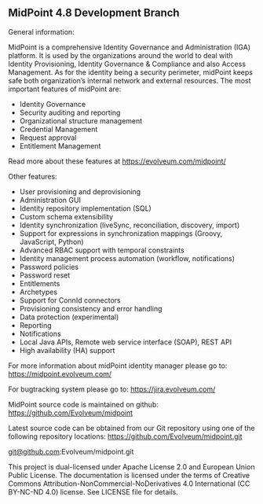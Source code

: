 MidPoint 4.8 Development Branch
-------------------------------

General information:

MidPoint is a comprehensive Identity Governance and Administration (IGA) platform. It is used by the organizations around the world to deal with Identity Provisioning, Identity Governance & Compliance and also Access Management. As for the identity being a security perimeter, midPoint keeps safe both organization’s internal network and external resources.
The most important features of midPoint are:

- Identity Governance
- Security auditing and reporting
- Organizational structure management
- Credential Management
- Request approval
- Entitlement Management

Read more about these features at https://evolveum.com/midpoint/

Other features:

- User provisioning and deprovisioning
- Administration GUI
- Identity repository implementation (SQL)
- Custom schema extensibility
- Identity synchronization (liveSync, reconciliation, discovery, import)
- Support for expressions in synchronization mappings (Groovy, JavaScript, Python)
- Advanced RBAC support with temporal constraints
- Identity management process automation (workflow, notifications)
- Password policies
- Password reset
- Entitlements
- Archetypes
- Support for ConnId connectors
- Provisioning consistency and error handling
- Data protection (experimental)
- Reporting
- Notifications
- Local Java APIs, Remote web service interface (SOAP), REST API
- High availability (HA) support

For more information about midPoint identity manager please go to:
https://midpoint.evolveum.com/

For bugtracking system please go to:
https://jira.evolveum.com/

MidPoint source code is maintained on github:
https://github.com/Evolveum/midpoint

Latest source code can be obtained from our Git repository using one of the
following repository locations:
https://github.com/Evolveum/midpoint.git

git@github.com:Evolveum/midpoint.git

This project is dual-licensed under Apache License 2.0 and European Union Public License. The documentation is licensed under
the terms of Creative Commons Attribution-NonCommercial-NoDerivatives 4.0 International (CC BY-NC-ND 4.0) license.
See LICENSE file for details.
